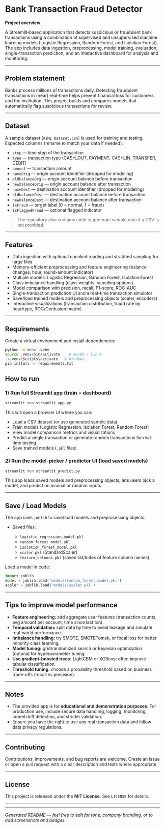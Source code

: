 # Bank Transaction Fraud Detector

**Project overview**

A Streamlit-based application that detects suspicious or fraudulent bank transactions using a combination of supervised and unsupervised machine learning models (Logistic Regression, Random Forest, and Isolation Forest). The app includes data ingestion, preprocessing, model training, evaluation, single-transaction prediction, and an interactive dashboard for analysis and monitoring.

---

## Problem statement

Banks process millions of transactions daily. Detecting fraudulent transactions in (near) real-time helps prevent financial loss for customers and the institution. This project builds and compares models that automatically flag suspicious transactions for review.

---

##  Dataset

A sample dataset (`AIML Dataset.csv`) is used for training and testing. Expected columns (rename to match your data if needed):

* `step` — time step of the transaction
* `type` — transaction type (CASH\_OUT, PAYMENT, CASH\_IN, TRANSFER, DEBIT)
* `amount` — transaction amount
* `nameOrig` — origin account identifier (dropped for modeling)
* `oldbalanceOrg` — origin account balance before transaction
* `newbalanceOrig` — origin account balance after transaction
* `nameDest` — destination account identifier (dropped for modeling)
* `oldbalanceDest` — destination account balance before transaction
* `newbalanceDest` — destination account balance after transaction
* `isFraud` — target label (0 = normal, 1 = fraud)
* `isFlaggedFraud` — optional flagged indicator

> The repository also contains code to generate sample data if a CSV is not provided.

---

## Features

* Data ingestion with optional chunked reading and stratified sampling for large files
* Memory-efficient preprocessing and feature engineering (balance changes, hour, round-amount indicator)
* Multiple models: Logistic Regression, Random Forest, Isolation Forest
* Class imbalance handling (class weights, sampling options)
* Model comparison with precision, recall, F1-score, ROC-AUC
* Single-transaction prediction UI and a real-time transaction simulator
* Save/load trained models and preprocessing objects (scaler, encoders)
* Interactive visualizations (transaction distribution, fraud rate by hour/type, ROC/Confusion matrix)

---

## Requirements

Create a virtual environment and install dependencies:

```bash
python -m venv .venv
source .venv/bin/activate    # macOS / Linux
.\.venv\Scripts\activate   # Windows
pip install -r requirements.txt
```

## How to run

### 1) Run full Streamlit app (train + dashboard)

```bash
streamlit run streamlit_app.py
```

This will open a browser UI where you can:

* Load a CSV dataset (or use generated sample data)
* Train models (Logistic Regression, Isolation Forest, Random Forest)
* View model comparison metrics and visualizations
* Predict a single transaction or generate random transactions for real-time testing
* Save trained models (`.pkl` files)

### 2) Run the model-picker / predictor UI (load saved models)

```bash
streamlit run streamlit_predict.py
```

This app loads saved models and preprocessing objects, lets users pick a model, and predict on manual or random inputs.

---

## Save / Load Models

The app uses `joblib` to save/load models and preprocessing objects.

* Saved files:

  * `logistic_regression_model.pkl`
  * `random_forest_model.pkl`
  * `isolation_forest_model.pkl`
  * `scaler.pkl` (StandardScaler)
  * `feature_columns.pkl` (saved list/Index of feature column names)

Load a model in code:

```py
import joblib
model = joblib.load('models/random_forest_model.pkl')
scaler = joblib.load('models/scaler.pkl')
```

---

##  Tips to improve model performance

* **Feature engineering:** add aggregate user features (transaction counts, avg amount per account, time since last txn).
* **Temporal validation:** split data by time to avoid leakage and simulate real-world performance.
* **Imbalance handling:** try SMOTE, SMOTETomek, or focal loss for better minority class learning.
* **Model tuning:** grid/randomized search or Bayesian optimization (optuna) for hyperparameter tuning.
* **Use gradient-boosted trees:** LightGBM or XGBoost often improve tabular classification.
* **Threshold tuning:** choose a probability threshold based on business trade-offs (recall vs precision).

---


## Notes

* The provided app is for **educational and demonstration purposes**. For production use, include secure data handling, logging, monitoring, model drift detection, and stricter validation.
* Ensure you have the right to use any real transaction data and follow data privacy regulations.

---

## Contributing

Contributions, improvements, and bug reports are welcome. Create an issue or open a pull request with a clear description and tests where appropriate.

---

## License

This project is released under the **MIT License**. See `LICENSE` for details.

---

---

*Generated README — feel free to edit for tone, company branding, or to add screenshots and badges.*
